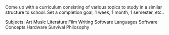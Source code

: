 Come up with a curriculum consisting of various topics to study in a similar structure to school. Set a completion goal, 1 week, 1 month, 1 semester, etc..

Subjects:
Art
Music
Literature
Film
Writing
Software Languages
Software Concepts
Hardware
Survival
Philosophy
